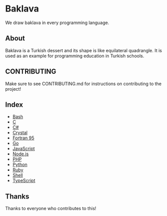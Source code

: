 # Baklava
We draw baklava in every programming language.

## About
Baklava is a Turkish dessert and its shape is like equilateral quadrangle. It is used as an example for programming education in Turkish schools. 

## CONTRIBUTING
Make sure to see CONTRIBUTING.md for instructions on contributing to the project!

## Index
* [Bash](B/bash.bash)
* [C](C/C.c)
* [C#](C/CSharp.cs)
* [Crystal](C/Crystal.cr)
* [Fortran 95](F/Fortran.f95)
* [Go](G/Go.go)
* [JavaScript](J/JavaScript.js)
* [Node.js](N/Node.js)
* [PHP](P/PHP.php)
* [Python](P/Python.py)
* [Ruby](R/Ruby.rb)
* [Shell](S/shell.sh)
* [TypeScript](T/TypeScript.ts)

## Thanks
Thanks to everyone who contributes to this!
